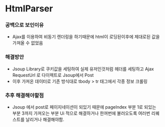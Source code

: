# HtmlParser

### 공백으로 보인이유 
* Ajax를 이용하여 비동기 렌더링을 하기때문에 html이 로딩된이후에 제대로된 값을 가져올 수 없었음

### 해결방안
* Jsoup Library로 쿠키값을 세팅하여 실제 유저인것처럼 헤더를 세팅하고 Ajax RequestUrl 로 다이렉트로 Jsoup에서 Post
* 이후 가져온 데이터로 기존 방식대로 tbody > tr 태그에서 각종 정보 크롤링 

### 추후 해결해야할점
* Jsoup 에서 post로 페이지네이션이 되있기 때문에 pageIndex 부분 1로 되있는 부분 3까지 가져오는 부분 Ui 적으로 해결하거나 한꺼번에 불러오도록 여러번 리퀘스트를 날리거나 해결해야함.
